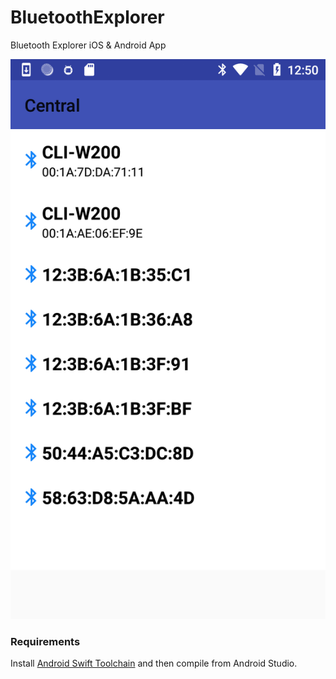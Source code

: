 # BluetoothExplorer
Bluetooth Explorer iOS & Android App

![Screenshot](Assets/screenshot1.png)

### Requirements

Install [Android Swift Toolchain](https://github.com/SwiftJava/android_toolchain) and then compile from Android Studio.
